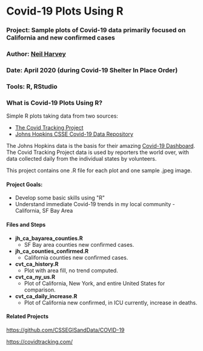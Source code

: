 # Covid-19 Plots Using R
### **Project:**   Sample plots of Covid-19 data primarily focused on California and new confirmed cases
### **Author**:     [Neil Harvey](https://www.linkedin.com/in/neil-harvey-07009a2a/)
### **Date**:       April 2020 (during Covid-19 Shelter In Place Order)
### **Tools**:    R, RStudio
### **What is Covid-19 Plots Using R?**
Simple R plots taking data from two sources:
- [The Covid Tracking Project](https://covidtracking.com/)
- [Johns Hopkins CSSE Covid-19 Data Repository](https://github.com/CSSEGISandData/COVID-19)

The Johns Hopkins data is the basis for their amazing [Covid-19 Dashboard](https://www.arcgis.com/apps/opsdashboard/index.html#/bda7594740fd40299423467b48e9ecf6).  
The Covid Tracking Project data is used by reporters the world over, with data collected daily from the individual states by volunteers.

This project contains one .R file for each plot and one sample .jpeg image.

#### Project Goals:
- Develop some basic skills using "R"
- Understand immediate Covid-19 trends in my local community - California, SF Bay Area

#### Files and Steps
- **jh_ca_bayarea_counties.R**
  - SF Bay area counties new confirmed cases.
- **jh_ca_counties_confirmed.R**
  - California counties new confirmed cases.
- **cvt_ca_history.R**
  - Plot with area fill, no trend computed.
- **cvt_ca_ny_us.R**
  - Plot of California, New York, and entire United States for comparison.
- **cvt_ca_daily_increase.R**
  - Plot of California new confirmed, in ICU currently, increase in deaths.



#### Related Projects
https://github.com/CSSEGISandData/COVID-19

https://covidtracking.com/

